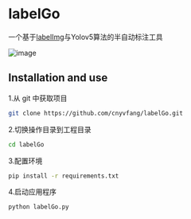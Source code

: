 <h1>labelGo</h1>
<p>一个基于<a href="https://github.com/tzutalin/labelImg">labelImg</a>与Yolov5算法的半自动标注工具</p>

![image](https://github.com/cnyvfang/labelGo/blob/master/demo/demo1.gif) 
## Installation and use
<p>1.从 git 中获取项目</p>

```bash
git clone https://github.com/cnyvfang/labelGo.git
```

<p>2.切换操作目录到工程目录</p>

```bash
cd labelGo
```

<p>3.配置环境</p>

```bash
pip install -r requirements.txt
```

<p>4.启动应用程序</p>

```bash
python labelGo.py
```
